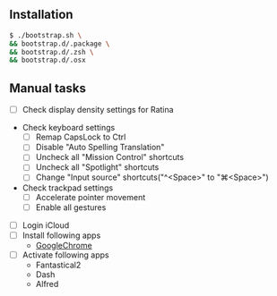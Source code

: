 ## Installation

```bash
$ ./bootstrap.sh \
&& bootstrap.d/.package \
&& bootstrap.d/.zsh \
&& bootstrap.d/.osx
```

## Manual tasks

- [ ] Check display density settings for Ratina
- Check keyboard settings
    - [ ] Remap CapsLock to Ctrl
    - [ ] Disable "Auto Spelling Translation"
    - [ ] Uncheck all "Mission Control" shortcuts
    - [ ] Uncheck all "Spotlight" shortcuts
    - [ ] Change "Input source" shortcuts("^\<Space\>" to "⌘\<Space\>")
- Check trackpad settings
    - [ ] Accelerate pointer movement
    - [ ] Enable all gestures
- [ ] Login iCloud
- [ ] Install following apps
    - [GoogleChrome](https://www.google.com/chrome/browser/desktop/index.html)
- [ ] Activate following apps
    - Fantastical2
    - Dash
    - Alfred
